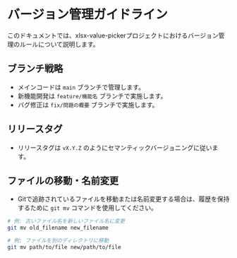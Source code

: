 # バージョン管理ガイドライン

このドキュメントでは、xlsx-value-pickerプロジェクトにおけるバージョン管理のルールについて説明します。

## ブランチ戦略

- メインコードは `main` ブランチで管理します。
- 新機能開発は `feature/機能名` ブランチで実施します。
- バグ修正は `fix/問題の概要` ブランチで実施します。

## リリースタグ

- リリースタグは `vX.Y.Z` のようにセマンティックバージョニングに従います。

## ファイルの移動・名前変更

- Gitで追跡されているファイルを移動または名前変更する場合は、履歴を保持するために `git mv` コマンドを使用してください。

```bash
# 例: 古いファイル名を新しいファイル名に変更
git mv old_filename new_filename

# 例: ファイルを別のディレクトリに移動
git mv path/to/file new/path/to/file
```
